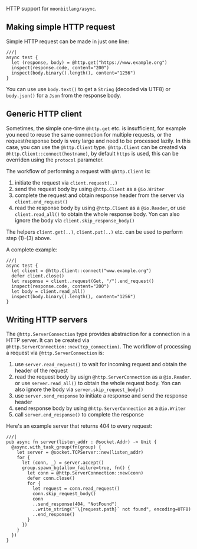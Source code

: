 HTTP support for `moonbitlang/async`.

## Making simple HTTP request

Simple HTTP request can be made in just one line:

```moonbit
///|
async test {
  let (response, body) = @http.get("https://www.example.org")
  inspect(response.code, content="200")
  inspect(body.binary().length(), content="1256")
}
```

You can use use `body.text()` to get a `String` (decoded via UTF8)
or `body.json()` for a `Json` from the response body.

## Generic HTTP client
Sometimes, the simple one-time `@http.get` etc. is insufficient,
for example you need to reuse the same connection for multiple requests,
or the request/response body is very large and need to be processed lazily.
In this case, you can use the `@http.Client` type.
`@http.Client` can be created via `@http.Client::connect(hostname)`,
by default `https` is used, this can be overriden using the `protocol` parameter.

The workflow of performing a request with `@http.Client` is:

1. initiate the request via `client.request(..)`
1. send the request body by using `@http.Client` as a `@io.Writer`
1. complete the request and obtain response header from the server
  via `client.end_request()`
1. read the response body by using `@http.Client` as a `@io.Reader`,
  or use `client.read_all()` to obtain the whole response body.
  Yon can also ignore the body via `client.skip_response_body()`

The helpers `client.get(..)`, `client.put(..)` etc.
can be used to perform step (1)-(3) above.

A complete example:

```moonbit
///|
async test {
  let client = @http.Client::connect("www.example.org")
  defer client.close()
  let response = client..request(Get, "/").end_request()
  inspect(response.code, content="200")
  let body = client.read_all()
  inspect(body.binary().length(), content="1256")
}
```

## Writing HTTP servers
The `@http.ServerConnection` type provides abstraction for a connection in a HTTP server.
It can be created via `@http.ServerConnection::new(tcp_connection)`.
The workflow of processing a request via `@http.ServerConnection` is:

1. use `server.read_request()` to wait for incoming request
  and obtain the header of the request
1. read the request body by usign `@http.ServerConnection` as a `@io.Reader`.
  or use `server.read_all()` to obtain the whole request body.
  Yon can also ignore the body via `server.skip_request_body()`
1. use `server.send_response` to initiate a response and send the response header
1. send response body by using `@http.ServerConnection` as a `@io.Writer`
1. call `server.end_response()` to complete the response

Here's an example server that returns 404 to every request:

```moonbit
///|
pub async fn server(listen_addr : @socket.Addr) -> Unit {
  @async.with_task_group(fn(group) {
    let server = @socket.TCPServer::new(listen_addr)
    for {
      let (conn, _) = server.accept()
      group.spawn_bg(allow_failure=true, fn() {
        let conn = @http.ServerConnection::new(conn)
        defer conn.close()
        for {
          let request = conn.read_request()
          conn.skip_request_body()
          conn
          ..send_response(404, "NotFound")
          ..write_string("`\{request.path}` not found", encoding=UTF8)
          ..end_response()
        }
      })
    }
  })
}
```
